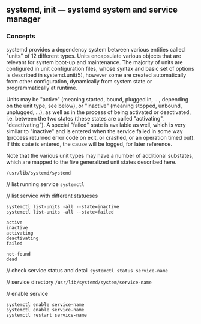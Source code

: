 ## systemd, init — systemd system and service manager

### Concepts

systemd provides a dependency system between various entities called "units" of 12 different types. Units encapsulate various objects that are relevant for system boot-up and maintenance. The majority of units are configured in unit configuration files, whose syntax and basic set of options is described in systemd.unit(5), however some are created automatically from other configuration, dynamically from system state or programmatically at runtime.

Units may be "active" (meaning started, bound, plugged in, ..., depending on the unit type, see below), or "inactive" (meaning stopped, unbound, unplugged, ...), as well as in the process of being activated or deactivated, i.e. between the two states (these states are called "activating", "deactivating"). A special "failed" state is available as well, which is very similar to "inactive" and is entered when the service failed in some way (process returned error code on exit, or crashed, or an operation timed out). If this state is entered, the cause will be logged, for later reference.

Note that the various unit types may have a number of additional substates, which are mapped to the five generalized unit states described here.

`/usr/lib/systemd/systemd`

// list running service
`systemctl`

// list service with different statueses
```
systemctl list-units -all --state=inactive
systemctl list-units -all --state=failed

active
inactive
activating
deactivating
failed

not-found
dead

```


// check service status and detail
`systemctl status service-name`

// service directory
`/usr/lib/systemd/system/service-name`

// enable service
```
systemctl enable service-name
systemctl enable service-name
systemctl restart service-name
```